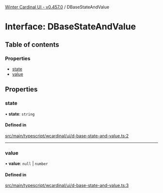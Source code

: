 [Winter Cardinal UI - v0.457.0](../index.md) / DBaseStateAndValue

# Interface: DBaseStateAndValue

## Table of contents

### Properties

- [state](DBaseStateAndValue.md#state)
- [value](DBaseStateAndValue.md#value)

## Properties

### state

• **state**: `string`

#### Defined in

[src/main/typescript/wcardinal/ui/d-base-state-and-value.ts:2](https://github.com/winter-cardinal/winter-cardinal-ui/blob/v0.457.0/src/main/typescript/wcardinal/ui/d-base-state-and-value.ts#L2)

___

### value

• **value**: ``null`` \| `number`

#### Defined in

[src/main/typescript/wcardinal/ui/d-base-state-and-value.ts:3](https://github.com/winter-cardinal/winter-cardinal-ui/blob/v0.457.0/src/main/typescript/wcardinal/ui/d-base-state-and-value.ts#L3)
